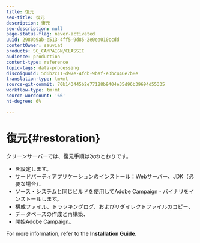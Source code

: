 ```yaml
---
title: 復元
seo-title: 復元
description: 復元
seo-description: null
page-status-flag: never-activated
uuid: 2980b9ab-e513-4ff5-9d85-2e0ea010ccdd
contentOwner: sauviat
products: SG_CAMPAIGN/CLASSIC
audience: production
content-type: reference
topic-tags: data-processing
discoiquuid: 5d6b2c11-d97e-4fdb-9baf-e3bc446e7b8e
translation-type: tm+mt
source-git-commit: 70b143445b2e77128b9404e35d96b39694d55335
workflow-type: tm+mt
source-wordcount: '66'
ht-degree: 6%

---
```



# 復元{#restoration}

クリーンサーバーでは、復元手順は次のとおりです。

* を設定します。
* サードパーティアプリケーションのインストール：Webサーバー、JDK（必要な場合）、
* ソース・システムと同じビルドを使用してAdobe Campaign・バイナリをインストールします。
* 構成ファイル、トラッキングログ、およびリダイレクトファイルのコピー、
* データベースの作成と再構築、
* 開始Adobe Campaign。

For more information, refer to the **Installation Guide**.

